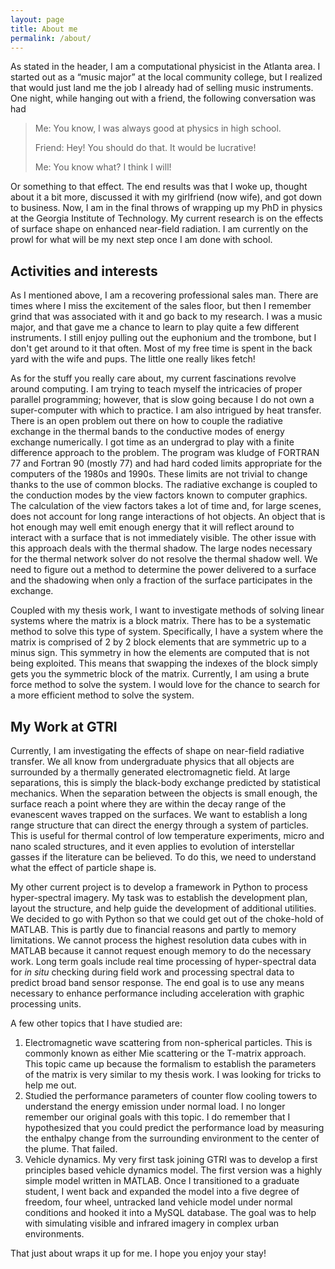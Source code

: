 ```yaml
---
layout: page
title: About me
permalink: /about/
---
```


As stated in the header, I am a computational physicist in the Atlanta
area.  I started out as a “music major” at the local community college,
but I realized that would just land me the job I already had of selling
music instruments.  One night, while hanging out with a friend, the
following conversation was had

> Me: You know, I was always good at physics in high school.
>
> Friend: Hey! You should do that.  It would be lucrative!
>
> Me: You know what?  I think I will!

Or something to that effect.  The end results was that I woke up,
thought about it a bit more, discussed it with my girlfriend (now wife),
and got down to business.  Now, I am in the final throws of wrapping up
my PhD in physics at the Georgia Institute of Technology.  My current
research is on the effects of surface shape on enhanced near-field
radiation.  I am currently on the prowl for what will be my next step
once I am done with school.

Activities and interests
------------------------

As I mentioned above, I am a recovering professional sales man.  There
are times where I miss the excitement of the sales floor, but then I
remember grind that was associated with it and go back to my research.
I was a music major, and that gave me a chance to learn to play quite a
few different instruments.  I still enjoy pulling out the euphonium and
the trombone, but I don't get around to it that often.  Most of my free
time is spent in the back yard with the wife and pups.  The little one
really likes fetch!

As for the stuff you really care about, my current fascinations revolve
around computing.   I am trying to teach myself the intricacies of
proper parallel programming; however, that is slow going because I do
not own a super-computer with which to practice.  I am also intrigued by
heat transfer.  There is an open problem out there on how to couple the
radiative exchange in the thermal bands to the conductive modes of
energy exchange numerically.  I got time as an undergrad to play with a
finite difference approach to the problem.  The program was kludge of
FORTRAN 77 and Fortran 90 (mostly 77) and had hard coded limits
appropriate for the computers of the 1980s and 1990s.  These limits are
not trivial to change thanks to the use of common blocks.  The radiative
exchange is coupled to the conduction modes by the view factors known to
computer graphics.  The calculation of the view factors takes a lot of
time and, for large scenes, does not account for long range interactions
of hot objects.  An object that is hot enough may well emit enough
energy that it will reflect around to interact with a surface that is
not immediately visible.  The other issue with this approach deals with
the thermal shadow.  The large nodes necessary for the thermal network
solver do not resolve the thermal shadow well.  We need to figure out a
method to determine the power delivered to a surface and the shadowing
when only a fraction of the surface participates in the exchange.

Coupled with my thesis work, I want to investigate methods of solving
linear systems where the matrix is a block matrix.  There has to be a
systematic method to solve this type of system.  Specifically, I have a
system where the matrix is comprised of 2 by 2 block elements that are
symmetric up to a minus sign.  This symmetry in how the elements are
computed that is not being exploited.  This means that swapping the
indexes of the block simply gets you the symmetric block of the matrix.
Currently, I am using a brute force method to solve the system.  I would
love for the chance to search for a more efficient method to solve the
system.

My Work at GTRI
---------------

Currently, I am investigating the effects of shape on near-field
radiative transfer.  We all know from undergraduate physics that all
objects are surrounded by a thermally generated electromagnetic field.
At large separations, this is simply the black-body exchange predicted
by statistical mechanics.  When the separation between the objects is
small enough, the surface reach a point where they are within the decay
range of the evanescent waves trapped on the surfaces.  We want to
establish a long range structure that can direct the energy through a
system of particles.  This is useful for thermal control of low
temperature experiments, micro and nano scaled structures, and it even
applies to evolution of interstellar gasses if the literature can be
believed.  To do this, we need to understand what the effect of particle
shape is.

My other current project is to develop a framework in Python to process
hyper-spectral imagery.  My task was to establish the development plan,
layout the structure, and help guide the development of additional
utilities.  We decided to go with Python so that we could get out of the
choke-hold of MATLAB.  This is partly due to financial reasons and
partly to memory limitations.  We cannot process the highest resolution
data cubes with in MATLAB because it cannot request enough memory to do
the necessary work.  Long term goals include real time processing of
hyper-spectral data for _in situ_ checking during field work and
processing spectral data to predict broad band sensor response.  The end
goal is to use any means necessary to enhance performance including
acceleration with graphic processing units.

A few other topics that I have studied are: 

1.  Electromagnetic wave scattering from non-spherical particles.  This
    is commonly known as either Mie scattering or the T-matrix approach.
    This topic came up because the formalism to establish the parameters
    of the matrix is very similar to my thesis work.  I was looking for
    tricks to help me out.
2.  Studied the performance parameters of counter flow cooling towers to
    understand the energy emission under normal load.  I no longer
    remember our original goals with this topic.  I do remember that I
    hypothesized that you could predict the performance load by
    measuring the enthalpy change from the surrounding environment to the
    center of the plume.  That failed.
3.  Vehicle dynamics.  My very first task joining GTRI was to develop a
    first principles based vehicle dynamics model.  The first version
    was a highly simple model written in MATLAB.  Once I transitioned to
    a graduate student, I went back and expanded the model into a five
    degree of freedom, four wheel, untracked land vehicle model under
    normal conditions and hooked it into a MySQL database.  The goal was
    to help with simulating visible and infrared imagery in complex
    urban environments.

That just about wraps it up for me.  I hope you enjoy your stay!

